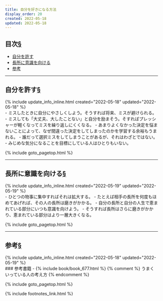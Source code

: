 ```yaml
---
title: 自分を好きになる方法
display_order: 20
created: 2022-05-18
updated: 2022-05-18
---
```


## <a name="index">目次</a><a class="heading-anchor-permalink" href="#目次">§</a>

<ul id="index_ul">
<li><a href="#自分を許す">自分を許す</a></li>
<li><a href="#長所に意識を向ける">長所に意識を向ける</a></li>
<li><a href="#参考">参考</a></li>
</ul>

* * *
## <a name="自分を許す">自分を許す</a><a class="heading-anchor-permalink" href="#自分を許す">§</a>
<div class="chapter-updated">{% include update_info_inline.html created="2022-05-18" updated="2022-05-18" %}</div>
- ミスしたときに自分にやさしくしよう。そうすれば将来、ミスが避けられる。
- ミスしても「大丈夫、大したことない」と自分を励まそう。そすればプレッシャーが軽くなってミスを繰り返しにくくなる。
- あまりよくなかった決定を悩まないことによって、なぜ間違った決定をしてしまったのかを学習する余裕もうまれる。
- 誰だって選択ミスをしてしまうことがあるが、それはわざとではない。
- みじめな気分になることを目標にしている人はひとりもいない。

{% include goto_pagetop.html %}

* * *
## <a name="長所に意識を向ける">長所に意識を向ける</a><a class="heading-anchor-permalink" href="#長所に意識を向ける">§</a>
<div class="chapter-updated">{% include update_info_inline.html created="2022-05-19" updated="2022-05-19" %}</div>
- ひとつの物事に集中すればそれは拡大する。
- たとえば相手の長所を何度もほめてあげれば、その人の長所は磨きがかかる。
- 自分の長所と自分の人生で恵まれている部分にいつも意識を向けよう。
- そうすれば長所はさらに磨きがかかり、恵まれている部分はより一層大きくなる。

{% include goto_pagetop.html %}

* * *
## <a name="参考">参考</a><a class="heading-anchor-permalink" href="#参考">§</a>
<div class="chapter-updated">{% include update_info_inline.html created="2022-05-18" updated="2022-05-19" %}</div>
### 参考書籍
- {% include book/book_677.html %} {% comment %} うまくいっている人の考え方 {% endcomment %}

{% include goto_pagetop.html %}

{% include footnotes_link.html %}
